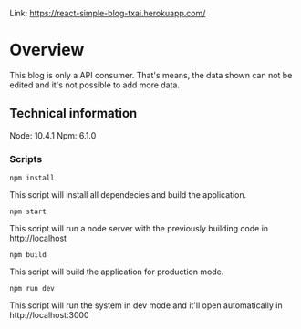 
Link: https://react-simple-blog-txai.herokuapp.com/


# Overview

This blog is only a API consumer. That's means, the data shown can not be edited and it's not possible to add more data.

## Technical information

Node: 10.4.1
Npm: 6.1.0

### Scripts

`npm install`

This script will install all dependecies and build the application.


`npm start`

This script will run a node server with the previously building code in http://localhost


`npm build`

This script will build the application for production mode.


`npm run dev`

This script will run the system in dev mode and it'll open automatically in http://localhost:3000
